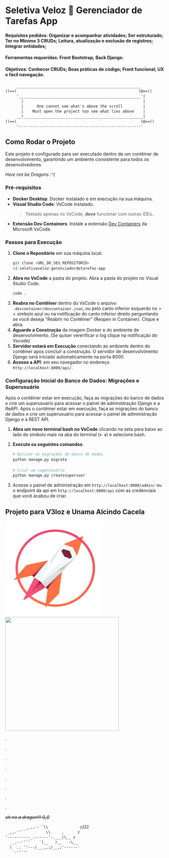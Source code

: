 # Seletiva Veloz 🚀 Gerenciador de Tarefas App

#### Requisitos pedidos: Organizar e acompanhar atividades; Ser estruturado; Ter no Mínimo 3 CRUDs; Leitura, atualização e exclusão de registros; Integrar entidades; 
#### Ferramentas requeridas: Front Bootstrap; Back Django. 
#### Objetivos: Conhecer CRUDs; Boas práticas de código; Front funcional; UX e fácil navegação.
 
[//]: # (
Tabela busines - view is intended just for devs
    Tarefas:
        -tempo até conclusao -> Tarefas
        -status conclusao -> Tarefas
        -status de prioridade -> Tarefas
        -responsaveis atribuidos -> Usuarios
    Projetos:
        -grupo de tarefas --> Tarefas
        -ligado a usuario --> Usuarios
        -
    Usuarios:
        - criar tarefas ---> Tarefas
        - gerenciar tarefas ---> Tarefas
        - criar projetos ---> Projetos
        - gerenciar projetos ---> Projetos
        - ligado a varios projetos ---> Usuarios
        -)
```
     _______________________________________________________
()==(                                                      (@==()
     '______________________________________________________'|
       |                                                     |
       |      One cannot see what's above the scroll         |
       |    Must open the project too see what lies above    |
     __)_____________________________________________________|
()==(                                                       (@==()
     '------------------------------------------------------'
```
## Como Rodar o Projeto

Este projeto é configurado para ser executado dentro de um contêiner de desenvolvimento, garantindo um ambiente consistente para todos os desenvolvedores.

_Here not be Dragons :^(_

### Pré-requisitos

-  **Docker Desktop**: Docker instalado e em execução na sua máquina.
-  **Visual Studio Code**: VsCode instalado.
     >Testado apenas no VsCode, **deve** funcionar com outras IDEs..
-  **Extensão Dev Containers**: Instale a extensão [Dev Containers](https://marketplace.visualstudio.com/items?itemName=ms-vscode-remote.remote-containers) da Microsoft VsCode.

### Passos para Execução

1.  **Clone o Repositório** em sua máquina local.
    ```bash
    git clone <URL_DO_SEU_REPOSITORIO>
    cd seletivaveloz-gerenciadordetarefas-app
    ```
2.  **Abra no VsCode** a pasta do projeto.
    Abra a pasta do projeto no Visual Studio Code.
    ```bash
    code .
    ```
3.  **Reabra no Contêiner** dentro do VsCode o arquivo `.devcontainer/devcontainer.json`, ou pelo canto inferior esquerdo no >< simbolo azul ou na notificação do canto inferior direito perguntando se você deseja "Reabrir no Contêiner" (Reopen in Container). Clique e abra.
4.  **Aguarde a Construção** da imagem Docker e do ambiente de desenvolvimento. (Se quiser vererificar o log clique na notificação do Vscode)
5.  **Servidor estará em Execução** conectando ao ambiente dentro do contêiner apos concluir a construção. O servidor de desenvolvimento Django será iniciado automaticamente na porta 8000.
6.  **Acesse a API**: em seu navegador no endereço `http://localhost:8000/api/`.

### Configuração Inicial do Banco de Dados: Migrações e Superusuário

Após o contêiner estar em execução, faça as migrações do banco de dados e crie um superusuário para acessar o painel de administração Django e a ReAPI.
Após o contêiner estar em execução, faça as migrações do banco de dados e crie um superusuário para acessar o painel de administração Django e a REST API.

1.  **Abra um novo terminal bash no VsCode** clicando na seta para baixo ao lado do simbolo mais na aba do terminal (**`+ v`**) e selecione bash.
2.  **Execute os seguintes comandos**:

    ```bash
    # Aplicar as migrações do banco de dados
    python manage.py migrate

    # Criar um superusuário
    python manage.py createsuperuser
    ```
3.  Acesse o painel de administração em `http://localhost:8000/admin/` ou o endpoint da api em `http://localhost:8000/api` com as credenciais que você acabou de criar.

## Projeto para V3loz e Unama Alcindo Cacela
<img src="https://raw.githubusercontent.com/projeto-v3l0z/V3L0Z/24a24c04838a4bef840cb6ace023b3b537c8e2b1/static/home/img/V3L0Z%20-%20Rocket%20(Orange).svg" height="300" width="300"><img src="https://www.ecossistema.v3l0z.com.br/static/images/logo_unama.png" height="360" width="360">

.

.

.

.

.

.

.

.

~~_oh no a dragon!!! 0_0_~~  
```
         __,,--``\\              zZZZ 
 _,,-''``         \\     ,      z
'----------_.------'-.___|\__ z
   _.--''``    `)__   )__   -\__
  (  .. ''---/___,,;/__,;'------`
   `-''`''        
```